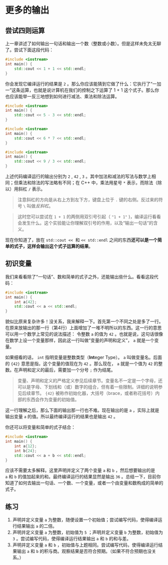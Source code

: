 # 更多的输出

## 尝试四则运算

上一章讲述了如何输出一句话和输出一个数（整数或小数）。但是这样未免太无聊了。尝试下面这段代码：
```cpp
#include <iostream>
int main() {
    std::cout << 1 + 1 << std::endl;
}
```
你会发现它编译运行的结果是 `2` 。那么你应该能猜到它做了什么：它执行了“一加一”这条运算，也就是说计算机在我们的控制之下运算了 1 + 1 这个式子。那么你也应该能举一反三地想到如何进行减法、乘法和除法运算。
```cpp
#include <iostream>
int main() {
    std::cout << 5 - 3 << std::endl;
}
```
```cpp
#include <iostream>
int main() {
    std::cout << 6 * 7 << std::endl;
}
```
```cpp
#include <iostream>
int main() {
    std::cout << 9 / 3 << std::endl;
}
```
上述代码编译运行的输出分别为 `2` , `42` , `3` 。其中加法和减法的写法与数学上相同；但乘法和除法的写法略有不同；在 C++ 中，乘法用星号 `*` 表示，而除法（除以）用斜杠 `/` 表示。

> 注意斜杠的方向是从右上方到左下方，键盘上位于 `.` 键的右侧。反过来的符号 `\` 叫做*反斜杠*。

> 这时您可以尝试在 `1 + 1` 的两侧用双引号引起（ `"1 + 1"` )，编译运行看看会发生什么。这个实验能让你理解双引号的作用，以及“输出一句话”的含义。

现在你知道了，放在 `std::cout <<`  和  `<< std::endl` 之间的东西**还可以是一个简单的式子，这样会输出这个式子运算的结果**。
## 初识变量

我们来看看除了“一句话”、数和简单的式子之外，还能输出些什么。看看这段代码：
```cpp
#include <iostream>
int main() {
    int a{42};
    std::cout << a << std::endl;
}
```
貌似比原来复杂许多！没关系，我来解释一下。首先第一个不同之处是多了一行。在原来放输出的那一行（第4行）上面增加了一堆不明所以的东西。这一行的意思可以用一个数学上常见的说法描述： 令整数 `a` 的值为 `42` 。也就是说，这句话很像在数学上设一个变量那样，因此这一行叫做“变量的声明和定义”， `a` 就是一个变量。

如果细看的话， `int` 指明变量是整数类型（**Int**eger Type）。 `a` 叫做变量名。后面的 `{42}` 意思是指，这个变量的值现在为 `42` 。那么现在， `a` 就是一个值为 `42` 的整数。在声明和定义的最后，需要加一个分号 `;` 作为结尾。

> 变量、声明和定义的严格定义参见后续章节。变量名不一定是一个字母，还可以是字母、下划线和（或）数字的组合，但有着一些限制。详细的说明参见后续章节。 `{42}` 被称作初始化器，大括号（brace，或者称花括号）内部的东西会作为变量的初始值。

这一行理解之后，那么下面的输出那一行也不难。现在输出的是 `a` ，实际上就是输出变量 `a` 的值。所以最终编译运行的结果也是输出 `42` 。

你还可以将变量和简单的式子结合：
```cpp
#include <iostream>
int main() {
    int a{12};
    int b{24};
    std::cout << a + b << std::endl;
}
```
应该不需要太多解释。这里声明并定义了两个变量 `a` 和 `b` ，然后想要输出的是 `a` 和 `b` 的值加起来的和。最终编译运行的结果显然是输出 `36` 。总结一下，目前你知道了如何去输出一句话、一个数、一个变量，或者一个由变量和数构成的简单的式子。

## 练习

1. 声明并定义变量 `a` 为整数，随便设置一个初始值；尝试编写代码，使得编译运行结果输出 `a` 的二倍。
1. 声明并定义变量 `a` 为整数，初始值为 `5` ；声明并定义变量 `b` 为整数，初始值为 `3` 。尝试编写代码，使得编译运行结果输出 `a` 和 `b` 的和与差。
1. 声明并定义变量 `a` 和 `b` ，初始值与上题相同。尝试编写代码，使得编译运行结果输出 `a` 和 `b` 的积与商。观察结果是否符合预期。（如果不符合预期也没关系。）
